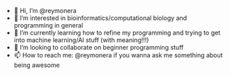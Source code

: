 - 👋 Hi, I’m @reymonera
- 👀 I’m interested in bioinformatics/computational biology and programming in general
- 🌱 I’m currently learning how to refine my programming and trying to get into machine learning/AI stuff (with meaning!!!)
- 💞️ I’m looking to collaborate on beginner programming stuff
- 📫 How to reach me: @reymonera if you wanna ask me something about being awesome

<!---
reymonera/reymonera is a ✨ special ✨ repository because its `README.md` (this file) appears on your GitHub profile.
You can click the Preview link to take a look at your changes.
--->
